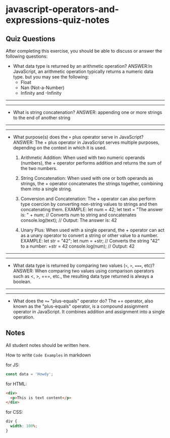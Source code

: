 # javascript-operators-and-expressions-quiz-notes

## Quiz Questions

After completing this exercise, you should be able to discuss or answer the following questions:

- What data type is returned by an arithmetic operation?
  ANSWER:In JavaScript, an arithmetic operation typically returns a numeric data type.
  but you may see the following:
  - Float
  - Nan (Not-a-Number)
  - Infinity and -Infinity

---

---

- What is string concatenation?
  ANSWER: appending one or more strings to the end of another string

---

---

- What purpose(s) does the `+` plus operator serve in JavaScript?
  ANSWER: The + plus operator in JavaScript serves multiple purposes,
  depending on the context in which it is used.

  1. Arithmetic Addition: When used with two numeric operands (numbers),
     the + operator performs addition and returns the sum of the two numbers.

  2. String Concatenation: When used with one or both operands as strings,
     the + operator concatenates the strings together, combining them into a
     single string.

  3. Conversion and Concatenation: The + operator can also perform type
     coercion by converting non-string values to strings and then
     concatenating them.
     EXAMPLE:
     let num = 42;
     let text = "The answer is: " + num; // Converts num to string and concatenates
     console.log(text); // Output: The answer is: 42

  4. Unary Plus: When used with a single operand, the + operator can act as a
     unary operator to convert a string or other value to a number.
     EXAMPLE:
     let str = "42";
     let num = +str; // Converts the string "42" to a number: +str = 42
     console.log(num); // Output: 42

---

---

- What data type is returned by comparing two values (`<`, `>`, `===`, etc)?
  ANSWER: When comparing two values using comparison operators such as <, >, ===, etc.,
  the resulting data type returned is always a boolean.

---

---

- What does the `+=` "plus-equals" operator do?
  The += operator, also known as the "plus-equals" operator, is a compound
  assignment operator in JavaScript. It combines addition and assignment
  into a single operation.

## Notes

All student notes should be written here.

How to write `Code Examples` in markdown

for JS:

```javascript
const data = 'Howdy';
```

for HTML:

```html
<div>
  <p>This is text content</p>
</div>
```

for CSS:

```css
div {
  width: 100%;
}
```

